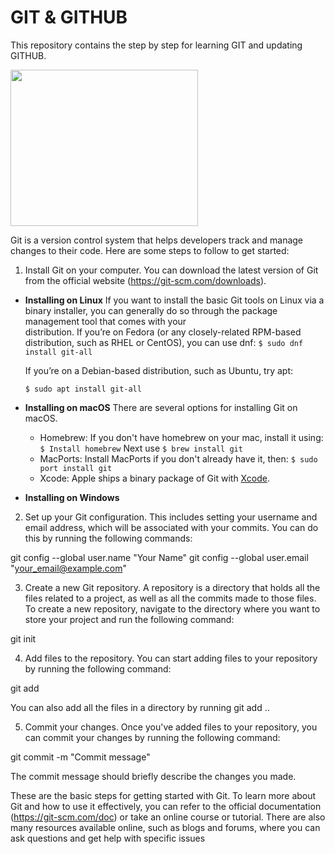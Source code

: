 # **GIT & GITHUB**

This repository contains the step by step for learning GIT and updating GITHUB.

<!-- ![image](https://user-images.githubusercontent.com/15100077/208880325-73824c43-81e1-4be7-b363-b46c6e18567c.png) -->

<img src="https://user-images.githubusercontent.com/15100077/208880325-73824c43-81e1-4be7-b363-b46c6e18567c.png" width="300" height="250">

Git is a version control system that helps developers track and manage changes to their code. Here are some steps to follow to get started:

1. Install Git on your computer. You can download the latest version of Git from the official website (https://git-scm.com/downloads).
  - **Installing on Linux**
     If you want to install the basic Git tools on Linux via a binary installer, you can generally do so through the package management tool that comes with your   
     distribution. If you’re on Fedora (or any closely-related RPM-based distribution, such as RHEL or CentOS), you can use dnf:
     `$ sudo dnf install git-all`
     
     If you’re on a Debian-based distribution, such as Ubuntu, try apt:
     
     `$ sudo apt install git-all`
     
 - **Installing on macOS**
  There are several options for installing Git on macOS. 
   - Homebrew:
     If you don't have homebrew on your mac, install it using:
     `$ Install homebrew`
     Next use
      `$ brew install git`
    - MacPorts: Install MacPorts if you don't already have it, then:
      `$ sudo port install git`
    - Xcode:
      Apple ships a binary package of Git with [Xcode](https://developer.apple.com/xcode/).
  
 - **Installing on Windows**
2. Set up your Git configuration. This includes setting your username and email address, which will be associated with your commits. You can do this by running the following commands:

git config --global user.name "Your Name"
git config --global user.email "your_email@example.com"


3. Create a new Git repository. A repository is a directory that holds all the files related to a project, as well as all the commits made to those files. To create a new repository, navigate to the directory where you want to store your project and run the following command:

git init

4. Add files to the repository. You can start adding files to your repository by running the following command:

git add <filename>

You can also add all the files in a directory by running git add ..

5. Commit your changes. Once you've added files to your repository, you can commit your changes by running the following command:

git commit -m "Commit message"

The commit message should briefly describe the changes you made.

These are the basic steps for getting started with Git. To learn more about Git and how to use it effectively, you can refer to the official documentation (https://git-scm.com/doc) or take an online course or tutorial. There are also many resources available online, such as blogs and forums, where you can ask questions and get help with specific issues

